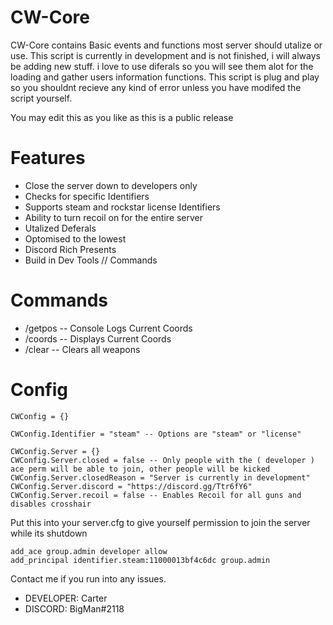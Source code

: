 # CW-Core

CW-Core contains Basic events and functions most server should utalize or use. This script is currently in development and is not finished, i will always be adding new stuff.
i love to use diferals so you will see them alot for the loading and gather users information functions. This script is plug and play so you shouldnt recieve any kind of error unless you have modifed the script yourself.

You may edit this as you like as this is a public release

# Features
- Close the server down to developers only
- Checks for specific Identifiers
- Supports steam and rockstar license Identifiers
- Ability to turn recoil on for the entire server
- Utalized Deferals
- Optomised to the lowest
- Discord Rich Presents
- Build in Dev Tools // Commands

# Commands
- /getpos -- Console Logs Current Coords
- /coords -- Displays Current Coords
- /clear -- Clears all weapons


# Config
```
CWConfig = {}

CWConfig.Identifier = "steam" -- Options are "steam" or "license"

CWConfig.Server = {}
CWConfig.Server.closed = false -- Only people with the ( developer ) ace perm will be able to join, other people will be kicked
CWConfig.Server.closedReason = "Server is currently in development" 
CWConfig.Server.discord = "https://discord.gg/Ttr6fY6" 
CWConfig.Server.recoil = false -- Enables Recoil for all guns and disables crosshair
```

Put this into your server.cfg to give yourself permission to join the server while its shutdown

```
add_ace group.admin developer allow
add_principal identifier.steam:11000013bf4c6dc group.admin
```

Contact me if you run into any issues.

- DEVELOPER: Carter
- DISCORD: BigMan#2118